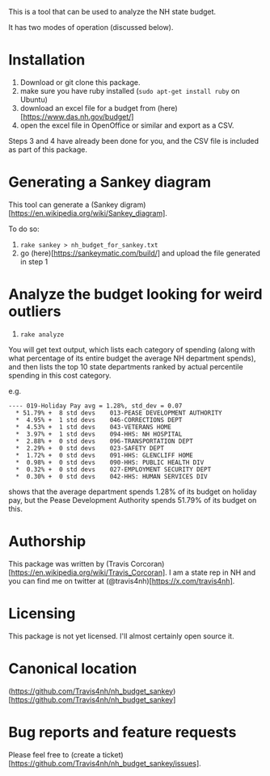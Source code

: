 
This is a tool that can be used to analyze the NH state budget.

It has two modes of operation (discussed below).

# Installation


1. Download or git clone this package.
2. make sure you have ruby installed (`sudo apt-get install ruby` on Ubuntu)
3. download an excel file for a budget from (here)[https://www.das.nh.gov/budget/]
4. open the excel file in OpenOffice or similar and export as a CSV.

Steps 3 and 4 have already been done for you, and the CSV file is included as part of this package.

# Generating a Sankey diagram


This tool can generate a (Sankey digram)[https://en.wikipedia.org/wiki/Sankey_diagram].

To do so:

1. `rake sankey > nh_budget_for_sankey.txt`
2. go (here)[https://sankeymatic.com/build/] and upload the file generated in step 1

# Analyze the budget looking for weird outliers

1. `rake analyze`

You will get text output, which lists each category of spending (along
with what percentage of its entire budget the average NH department
spends), and then lists the top 10 state departments ranked by actual
percentile spending in this cost category.

e.g.

```
---- 019-Holiday Pay avg = 1.28%, std_dev = 0.07 
  * 51.79% +  8 std devs    013-PEASE DEVELOPMENT AUTHORITY
  *  4.95% +  1 std devs    046-CORRECTIONS DEPT
  *  4.53% +  1 std devs    043-VETERANS HOME
  *  3.97% +  1 std devs    094-HHS: NH HOSPITAL
  *  2.88% +  0 std devs    096-TRANSPORTATION DEPT
  *  2.29% +  0 std devs    023-SAFETY DEPT
  *  1.72% +  0 std devs    091-HHS: GLENCLIFF HOME
  *  0.98% +  0 std devs    090-HHS: PUBLIC HEALTH DIV
  *  0.32% +  0 std devs    027-EMPLOYMENT SECURITY DEPT
  *  0.30% +  0 std devs    042-HHS: HUMAN SERVICES DIV
```

shows that the average department spends 1.28% of its budget on
holiday pay, but the Pease Development Authority spends 51.79% of its
budget on this.


# Authorship

This package was written by (Travis Corcoran)[https://en.wikipedia.org/wiki/Travis_Corcoran].  I am a state rep in NH and you can find me on twitter at (@travis4nh)[https://x.com/travis4nh].

# Licensing

This package is not yet licensed.  I'll almost certainly open source it.

# Canonical location

(https://github.com/Travis4nh/nh_budget_sankey)[https://github.com/Travis4nh/nh_budget_sankey]

# Bug reports and feature requests

Please feel free to (create a ticket)[https://github.com/Travis4nh/nh_budget_sankey/issues].


